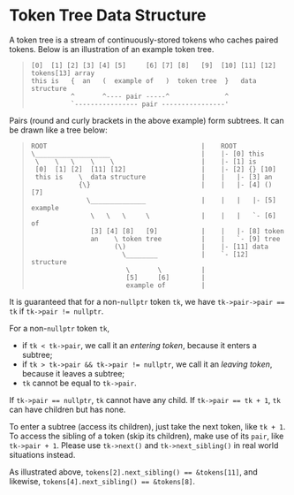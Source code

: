 Token Tree Data Structure
=========================

A token tree is a stream of continuously-stored tokens who caches paired tokens.
Below is an illustration of an example token tree.

>     [0]  [1] [2] [3] [4] [5]     [6] [7] [8]   [9]  [10] [11] [12]         tokens[13] array
>     this is   {  an   (  example of   )  token tree  }   data structure
>               ^       ^---- pair -----^              ^
>               `---------------- pair ----------------'

Pairs (round and curly brackets in the above example) form subtrees.
It can be drawn like a tree below:

>     ROOT                                       |    ROOT
>     \___________________                       |    |- [0] this
>      \    \   \    \    \                      |    |- [1] is
>      [0]  [1] [2]  [11] [12]                   |    |- [2] {} [10]
>      this is    \  data structure              |    |   |- [3] an
>                 {\}                            |    |   |- [4] () [7]
>                   \______________              |    |   |   |- [5] example
>                    \   \   \     \             |    |   |   `- [6] of
>                    [3] [4] [8]   [9]           |    |   |- [8] token
>                    an    \ token tree          |    |   `- [9] tree
>                          (\)                   |    |- [11] data
>                            \________           |    `- [12] structure
>                             \       \          |
>                             [5]     [6]        |
>                             example of         |

It is guaranteed that for a non-`nullptr` token `tk`, we have `tk->pair->pair == tk` if `tk->pair != nullptr`.

For a non-`nullptr` token `tk`,
- if `tk < tk->pair`, we call it an *entering token*, because it enters a subtree;
- if `tk > tk->pair && tk->pair != nullptr`, we call it an *leaving  token*, because it leaves a subtree;
- `tk` cannot be equal to `tk->pair`.

If `tk->pair == nullptr`, `tk` cannot have any child.
If `tk->pair == tk + 1`, `tk` can have children but has none.

To enter a subtree (access its children), just take the next token, like `tk + 1`.
To access the sibling of a token (skip its children), make use of its `pair`, like `tk->pair + 1`.
Please use `tk->next()` and `tk->next_sibling()` in real world situations instead.

As illustrated above, `tokens[2].next_sibling() == &tokens[11]`,
and likewise, `tokens[4].next_sibling() == &tokens[8]`.

